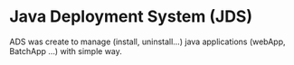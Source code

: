 # Java Deployment System (JDS)
ADS was create to manage (install, uninstall…) java applications (webApp, BatchApp …) with simple way.
